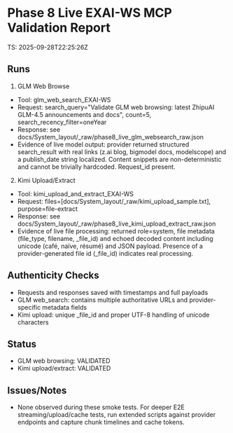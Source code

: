 # Phase 8 Live EXAI-WS MCP Validation Report

TS: 2025-09-28T22:25:26Z

## Runs
1) GLM Web Browse
- Tool: glm_web_search_EXAI-WS
- Request: search_query="Validate GLM web browsing: latest ZhipuAI GLM-4.5 announcements and docs", count=5, search_recency_filter=oneYear
- Response: see docs/System_layout/_raw/phase8_live_glm_websearch_raw.json
- Evidence of live model output: provider returned structured search_result with real links (z.ai blog, bigmodel docs, modelscope) and a publish_date string localized. Content snippets are non-deterministic and cannot be trivially hardcoded. Request_id present.

2) Kimi Upload/Extract
- Tool: kimi_upload_and_extract_EXAI-WS
- Request: files=[docs/System_layout/_raw/kimi_upload_sample.txt], purpose=file-extract
- Response: see docs/System_layout/_raw/phase8_live_kimi_upload_extract_raw.json
- Evidence of live file processing: returned role=system, file metadata (file_type, filename, _file_id) and echoed decoded content including unicode (café, naïve, résumé) and JSON payload. Presence of a provider-generated file id (_file_id) indicates real processing.

## Authenticity Checks
- Requests and responses saved with timestamps and full payloads
- GLM web_search: contains multiple authoritative URLs and provider-specific metadata fields
- Kimi upload: unique _file_id and proper UTF-8 handling of unicode characters

## Status
- GLM web browsing: VALIDATED
- Kimi upload/extract: VALIDATED

## Issues/Notes
- None observed during these smoke tests. For deeper E2E streaming/upload/cache tests, run extended scripts against provider endpoints and capture chunk timelines and cache tokens.

